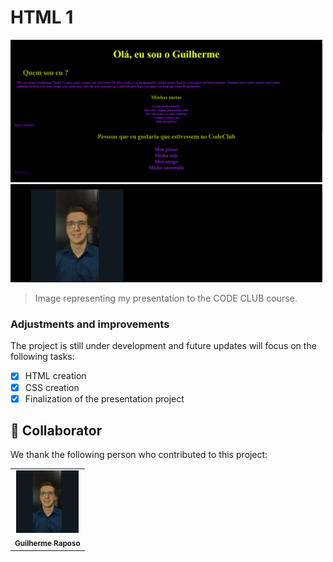 # HTML 1


<img src="./foto-one.png" alt="Interface apresentação" width="500px">
<img src="./foto-two.png" alt="Interface apresentação" width="500px">



> Image representing my presentation to the CODE CLUB course.

### Adjustments and improvements

The project is still under development and future updates will focus on the following tasks:

- [x] HTML creation
- [x] CSS creation
- [x] Finalization of the presentation project

## 🤝 Collaborator

We thank the following person who contributed to this project:

<table>
  <tr>
    <td align="center">
      <a href="#">
        <img src="./WhatsApp Image 2021-10-17 at 22.02.22.jpeg" width="100px" alt="Guilherme Raposo's photo on GitHub"/><br>
        <sub>
          <b>Guilherme Raposo</b>
        </sub>
      </a>
    </td>
  </tr>
</table>